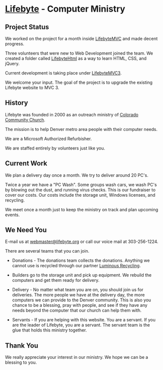 [Lifebyte](http://lifebyte.org/) - Computer Ministry
================================

Project Status
--------------

We worked on the project for a month inside [LifebyteMVC](https://github.com/StewShack/Lifebyte/tree/master/src/LifebyteMVC) and made decent progress.

Three volunteers that were new to Web Development joined the team. We created a folder called [LifebyteHtml](https://github.com/StewShack/Lifebyte/tree/master/src/LifebyteHtml) as a way to learn HTML, CSS, and jQuery.

Current development is taking place under [LifebyteMVC3](https://github.com/StewShack/Lifebyte/tree/master/src/LifebyteMVC3).

We welcome your input. The goal of the project is to upgrade the existing Lifebyte website to MVC 3.

History
--------
Lifebyte was founded in 2000 as an outreach ministry of [Colorado Community Church](http://www.coloradocommunity.org).

The mission is to help Denver metro area people with their computer needs.

We are a Microsoft Authorized Refurbisher.

We are staffed entirely by volunteers just like you.

Current Work
-------------

We plan a delivery day once a month. We try to deliver around 20 PC's.

Twice a year we have a "PC Wash". Some groups wash cars, we wash PC's by blowing out the dust, and running virus checks. This is our fundraiser to cover our costs. Our costs include the storage unit, Windows licenses, and recycling.

We meet once a month just to keep the ministry on track and plan upcoming events.

We Need You
------------

E-mail us at [webmaster@lifebyte.org](mailto:webmaster@lifebyte.org) or call our voice mail at 303-256-1224.

There are several teams that you can join. 

* Donations - The donations team collects the donations. Anything we cannot use is recycled through our partner [Luminous Recycling](http://www.luminousrecycling.com/wp/).

* Builders go to the storage unit and pick up equipment. We rebuild the computers and get them ready for delivery.

* Delivery - No matter what team you are on, you should join us for deliveries. The more people we have at the delivery day, the more computers we can provide to the Denver community. This is also you chance to be a blessing, pray with people, and see if they have any needs beyond the computer that our church can help them with.

* Servants - If you are helping with this website. You are a servant. If you are the leader of Lifebyte, you are a servant. The servant team is the glue that holds this ministry together. 

Thank You
----------

We really appreciate your interest in our ministry. We hope we can be a blessing to you.